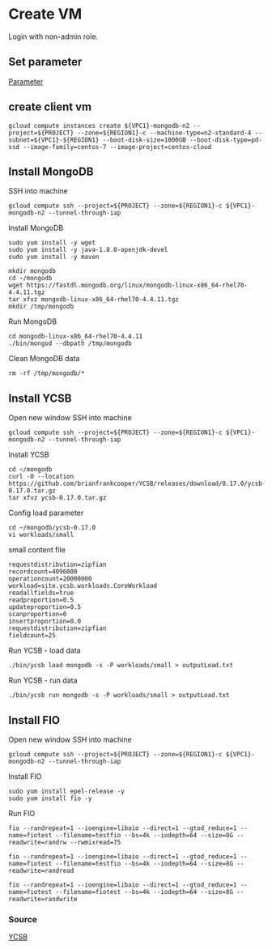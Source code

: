 # Create VM
Login with non-admin role.

## Set parameter
[Parameter](https://github.com/adithaha/gcp-tutorial/blob/main/common/parameter.md)

## create client vm 
```
gcloud compute instances create ${VPC1}-mongodb-n2 --project=${PROJECT} --zone=${REGION1}-c --machine-type=n2-standard-4 --subnet=${VPC1}-${REGION1} --boot-disk-size=1000GB --boot-disk-type=pd-ssd --image-family=centos-7 --image-project=centos-cloud
```

## Install MongoDB
SSH into machine 
```
gcloud compute ssh --project=${PROJECT} --zone=${REGION1}-c ${VPC1}-mongodb-n2 --tunnel-through-iap
```
Install MongoDB
```
sudo yum install -y wget
sudo yum install -y java-1.8.0-openjdk-devel
sudo yum install -y maven

mkdir mongodb
cd ~/mongodb
wget https://fastdl.mongodb.org/linux/mongodb-linux-x86_64-rhel70-4.4.11.tgz
tar xfvz mongodb-linux-x86_64-rhel70-4.4.11.tgz
mkdir /tmp/mongodb
```
Run MongoDB
```
cd mongodb-linux-x86_64-rhel70-4.4.11
./bin/mongod --dbpath /tmp/mongodb
```
Clean MongoDB data
```
rm -rf /tmp/mongodb/*
```

## Install YCSB
Open new window
SSH into machine 
```
gcloud compute ssh --project=${PROJECT} --zone=${REGION1}-c ${VPC1}-mongodb-n2 --tunnel-through-iap
```
Install YCSB
```
cd ~/mongodb
curl -O --location https://github.com/brianfrankcooper/YCSB/releases/download/0.17.0/ycsb-0.17.0.tar.gz
tar xfvz ycsb-0.17.0.tar.gz
```
Config load parameter
```
cd ~/mongodb/ycsb-0.17.0
vi workloads/small
```
small content file
```
requestdistribution=zipfian
recordcount=4096000
operationcount=20000000
workload=site.ycsb.workloads.CoreWorkload
readallfields=true
readproportion=0.5
updateproportion=0.5
scanproportion=0
insertproportion=0.0
requestdistribution=zipfian
fieldcount=25
```
Run YCSB - load data
```
./bin/ycsb load mongodb -s -P workloads/small > outputLoad.txt
```
Run YCSB - run data
```
./bin/ycsb run mongodb -s -P workloads/small > outputLoad.txt
```
## Install FIO
Open new window
SSH into machine 
```
gcloud compute ssh --project=${PROJECT} --zone=${REGION1}-c ${VPC1}-mongodb-n2 --tunnel-through-iap
```
Install FIO 
```
sudo yum install epel-release -y
sudo yum install fio -y
```
Run FIO 
```
fio --randrepeat=1 --ioengine=libaio --direct=1 --gtod_reduce=1 --name=fiotest --filename=testfio --bs=4k --iodepth=64 --size=8G --readwrite=randrw --rwmixread=75

fio --randrepeat=1 --ioengine=libaio --direct=1 --gtod_reduce=1 --name=fiotest --filename=testfio --bs=4k --iodepth=64 --size=8G --readwrite=randread

fio --randrepeat=1 --ioengine=libaio --direct=1 --gtod_reduce=1 --name=fiotest --filename=fiotest --bs=4k --iodepth=64 --size=8G --readwrite=randwrite
```


### Source
[YCSB](https://github.com/mongodb-developer/service-tests/blob/master/ycsb.md)
